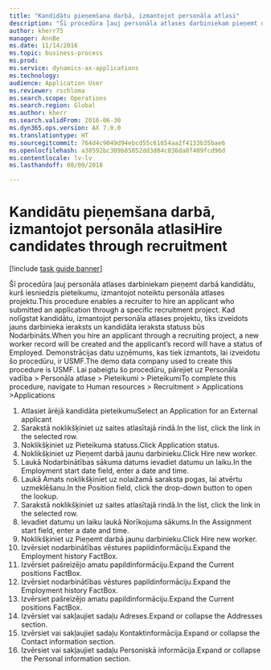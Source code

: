 ```yaml
--- 
title: "Kandidātu pieņemšana darbā, izmantojot personāla atlasi"
description: "Šī procedūra ļauj personāla atlases darbiniekam pieņemt darbā kandidātu, kurš iesniedzis pieteikumu, izmantojot noteiktu personāla atlases projektu."
author: kherr75
manager: AnnBe
ms.date: 11/14/2016
ms.topic: business-process
ms.prod: 
ms.service: dynamics-ax-applications
ms.technology: 
audience: Application User
ms.reviewer: rschloma
ms.search.scope: Operations
ms.search.region: Global
ms.author: kherr
ms.search.validFrom: 2016-06-30
ms.dyn365.ops.version: AX 7.0.0
ms.translationtype: HT
ms.sourcegitcommit: 764d4c9049d94ebcd55c61654aa2f4133b35bae6
ms.openlocfilehash: a38592bc309b85052dd3d04c036da8f409fcd96d
ms.contentlocale: lv-lv
ms.lasthandoff: 08/09/2018

---
```

# <a name="hire-candidates-through-recruitment"></a><span data-ttu-id="55cde-103">Kandidātu pieņemšana darbā, izmantojot personāla atlasi</span><span class="sxs-lookup"><span data-stu-id="55cde-103">Hire candidates through recruitment</span></span>

[!include [task guide banner](../../includes/task-guide-banner.md)]

<span data-ttu-id="55cde-104">Šī procedūra ļauj personāla atlases darbiniekam pieņemt darbā kandidātu, kurš iesniedzis pieteikumu, izmantojot noteiktu personāla atlases projektu.</span><span class="sxs-lookup"><span data-stu-id="55cde-104">This procedure enables a recruiter to hire an applicant who submitted an application through a specific recruitment project.</span></span> <span data-ttu-id="55cde-105">Kad nolīgstat kandidātu, izmantojot personāla atlases projektu, tiks izveidots jauns darbinieka ieraksts un kandidāta ieraksta statuss būs Nodarbināts.</span><span class="sxs-lookup"><span data-stu-id="55cde-105">When you hire an applicant through a recruiting project, a new worker record will be created and the applicant’s record will have a status of Employed.</span></span> <span data-ttu-id="55cde-106">Demonstrācijas datu uzņēmums, kas tiek izmantots, lai izveidotu šo procedūru, ir USMF.</span><span class="sxs-lookup"><span data-stu-id="55cde-106">The demo data company used to create this procedure is USMF.</span></span> <span data-ttu-id="55cde-107">Lai pabeigtu šo procedūru, pārejiet uz Personāla vadība > Personāla atlase > Pieteikumi > Pieteikumi</span><span class="sxs-lookup"><span data-stu-id="55cde-107">To complete this procedure, navigate to Human resources > Recruitment > Applications >Applications</span></span> 

1. <span data-ttu-id="55cde-108">Atlasiet ārējā kandidāta pieteikumu</span><span class="sxs-lookup"><span data-stu-id="55cde-108">Select an Application for an External applicant</span></span>
2. <span data-ttu-id="55cde-109">Sarakstā noklikšķiniet uz saites atlasītajā rindā.</span><span class="sxs-lookup"><span data-stu-id="55cde-109">In the list, click the link in the selected row.</span></span>
3. <span data-ttu-id="55cde-110">Noklikšķiniet uz Pieteikuma statuss.</span><span class="sxs-lookup"><span data-stu-id="55cde-110">Click Application status.</span></span>
4. <span data-ttu-id="55cde-111">Noklikšķiniet uz Pieņemt darbā jaunu darbinieku.</span><span class="sxs-lookup"><span data-stu-id="55cde-111">Click Hire new worker.</span></span>
5. <span data-ttu-id="55cde-112">Laukā Nodarbinātības sākuma datums ievadiet datumu un laiku.</span><span class="sxs-lookup"><span data-stu-id="55cde-112">In the Employment start date field, enter a date and time.</span></span>
6. <span data-ttu-id="55cde-113">Laukā Amats noklikšķiniet uz nolaižamā saraksta pogas, lai atvērtu uzmeklēšanu.</span><span class="sxs-lookup"><span data-stu-id="55cde-113">In the Position field, click the drop-down button to open the lookup.</span></span>
7. <span data-ttu-id="55cde-114">Sarakstā noklikšķiniet uz saites atlasītajā rindā.</span><span class="sxs-lookup"><span data-stu-id="55cde-114">In the list, click the link in the selected row.</span></span>
8. <span data-ttu-id="55cde-115">Ievadiet datumu un laiku laukā Norīkojuma sākums.</span><span class="sxs-lookup"><span data-stu-id="55cde-115">In the Assignment start field, enter a date and time.</span></span>
9. <span data-ttu-id="55cde-116">Noklikšķiniet uz Pieņemt darbā jaunu darbinieku.</span><span class="sxs-lookup"><span data-stu-id="55cde-116">Click Hire new worker.</span></span>
10. <span data-ttu-id="55cde-117">Izvērsiet nodarbinātības vēstures papildinformāciju.</span><span class="sxs-lookup"><span data-stu-id="55cde-117">Expand the Employment history FactBox.</span></span>
11. <span data-ttu-id="55cde-118">Izvērsiet pašreizējo amatu papildinformāciju.</span><span class="sxs-lookup"><span data-stu-id="55cde-118">Expand the Current positions FactBox.</span></span>
12. <span data-ttu-id="55cde-119">Izvērsiet nodarbinātības vēstures papildinformāciju.</span><span class="sxs-lookup"><span data-stu-id="55cde-119">Expand the Employment history FactBox.</span></span>
13. <span data-ttu-id="55cde-120">Izvērsiet pašreizējo amatu papildinformāciju.</span><span class="sxs-lookup"><span data-stu-id="55cde-120">Expand the Current positions FactBox.</span></span>
14. <span data-ttu-id="55cde-121">Izvērsiet vai sakļaujiet sadaļu Adreses.</span><span class="sxs-lookup"><span data-stu-id="55cde-121">Expand or collapse the Addresses section.</span></span>
15. <span data-ttu-id="55cde-122">Izvērsiet vai sakļaujiet sadaļu Kontaktinformācija.</span><span class="sxs-lookup"><span data-stu-id="55cde-122">Expand or collapse the Contact information section.</span></span>
16. <span data-ttu-id="55cde-123">Izvērsiet vai sakļaujiet sadaļu Personiskā informācija.</span><span class="sxs-lookup"><span data-stu-id="55cde-123">Expand or collapse the Personal information section.</span></span>


